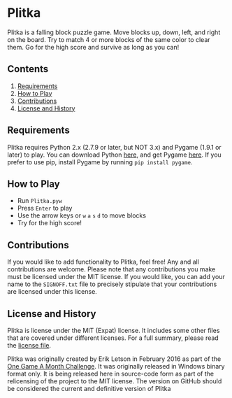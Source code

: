 # Plitka

Plitka is a falling block puzzle game. Move blocks up, down, left, and right on the board. Try to match 4 or
more blocks of the same color to clear them. Go for the high score and survive as long as you can!

## Contents

1. [Requirements](#requirements)
2. [How to Play](#how-to-play)
3. [Contributions](#contributions)
4. [License and History](#license-and-history)

## Requirements

Plitka requires Python 2.x (2.7.9 or later, but NOT 3.x) and Pygame (1.9.1 or later) to play. You can
download Python [here](https://www.python.org/), and get Pygame [here](http://www.pygame.org/). If you prefer
to use pip, install Pygame by running `pip install pygame`.

## How to Play

* Run `Plitka.pyw`
* Press `Enter` to play
* Use the arrow keys or `w` `a` `s` `d` to move blocks
* Try for the high score!

## Contributions

If you would like to add functionality to Plitka, feel free! Any and all contributions are welcome. Please
note that any contributions you make must be licensed under the MIT license. If you would like, you can add
your name to the `SIGNOFF.txt` file to precisely stipulate that your contributions are licensed under this
license.

## License and History

Plitka is license under the MIT (Expat) license. It includes some other files that are covered under different
licenses. For a full summary, please read the [license file](LICENSE.txt).

Plitka was originally created by Erik Letson in February 2016 as part of the [One Game A Month Challenge](http://www.onegameamonth.com/). It was
originally released in Windows binary format only. It is being released here in source-code form as part of the
relicensing of the project to the MIT license. The version on GitHub should be considered the current and
definitive version of Plitka
